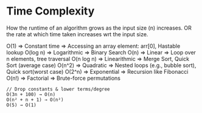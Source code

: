 # Time Complexity

How the runtime of an algorithm grows as the input size (n) increases. OR the rate at which time taken increases wrt the input size.

O(1)	      => Constant time	 => Accessing an array element: arr[0], Hastable lookup
O(log n)	  => Logarithmic    =>	Binary Search
O(n)	      => Linear	        => Loop over n elements, tree traversal
O(n log n)	=> Linearithmic   =>	Merge Sort, Quick Sort (average case)
O(n^2)	    => Quadratic      =>	Nested loops (e.g., bubble sort), Quick sort(worst case)
O(2^n)	    => Exponential	   => Recursion like Fibonacci
O(n!)	     => Factorial	     => Brute-force permutations

```
// Drop constants & lower terms/degree
O(3n + 100) → O(n)
O(n² + n + 1) → O(n²)
O(5) → O(1)
```
